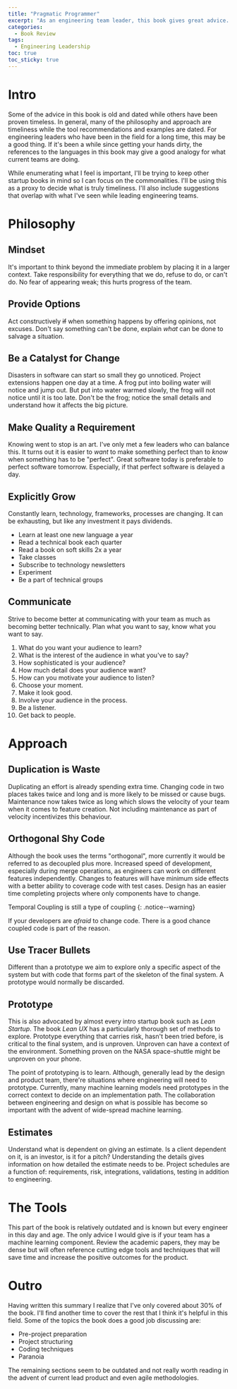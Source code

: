 ```yaml
---
title: "Pragmatic Programmer" 
excerpt: "As an engineering team leader, this book gives great advice. Some of it is outdated, but much of the relevant topics are included below"
categories:
  - Book Review
tags:
  - Engineering Leadership
toc: true
toc_sticky: true
---
```

# Intro
Some of the advice in this book is old and dated while others have been proven timeless. In general, many of the philosophy and approach are timeliness while the tool recommendations and examples are dated. For engineering leaders who have been in the field for a long time, this may be a good thing. If it's been a while since getting your hands dirty, the references to the languages in this book may give a good analogy for what current teams are doing. 

While enumerating what I feel is important, I'll be trying to keep other startup books in mind so I can focus on the commonalities. I'll be using this as a proxy to decide what is truly timeliness. I'll also include suggestions that overlap with what I've seen while leading engineering teams.

# Philosophy
## Mindset
It's important to think beyond the immediate problem by placing it in a larger context. 
Take responsibility for everything that we do, refuse to do, or can't do. No fear of appearing weak; this hurts progress of the team.
## Provide Options
Act constructively <s>if</s> when something happens by offering opinions, not excuses. Don't say something can't be done, explain *what* can be done to salvage a situation.

## Be a Catalyst for Change
Disasters in software can start so small they go unnoticed. Project extensions happen one day at a time. A frog put into boiling water will notice and jump out. But put into water warmed slowly, the frog will not notice until it is too late. Don't be the frog; notice the small details and understand how it affects the big picture.

## Make Quality a Requirement
Knowing went to stop is an art. I've only met a few leaders who can balance this. It turns out it is easier to *want* to make something perfect than to *know* when something has to be "perfect". Great software today is preferable to perfect software tomorrow. Especially, if that perfect software is delayed a day.

## Explicitly Grow

Constantly learn, technology, frameworks, processes are changing. It can be exhausting, but like any investment it pays dividends. 
- Learn at least one new language a year
- Read a technical book each quarter
- Read a book on soft skills 2x a year
- Take classes
- Subscribe to technology newsletters
- Experiment
- Be a part of technical groups

## Communicate
Strive to become better at communicating with your team as much as becoming better technically. Plan what you want to say, know what you want to say.
1. What do you want your audience to learn?
2. What is the interest of the audience in what you've to say?
3. How sophisticated is your audience?
4. How much detail does your audience want?
5. How can you motivate your audience to listen?
5. Choose your moment.
6. Make it look good.
7. Involve your audience in the process.
8. Be a listener.
9. Get back to people.

# Approach

## Duplication is Waste
Duplicating an effort is already spending extra time. Changing code in two places takes twice and long and is more likely to be missed or cause bugs. Maintenance now takes twice as long which slows the velocity of your team when it comes to feature creation. Not including maintenance as part of velocity incentivizes this behaviour. 

## Orthogonal Shy Code
Although the book uses the terms "orthogonal", more currently it would be referred to as decoupled plus more. Increased speed of development, especially during merge operations, as engineers can work on different features independently. Changes to features will have minimum side effects with a better ability to coverage code with test cases. Design has an easier time completing projects where only components have to change.

Temporal Coupling is still a type of coupling
{: .notice--warning}

If your developers are *afraid* to change code. There is a good chance coupled code is part of the reason.

## Use Tracer Bullets
Different than a prototype we aim to explore only a specific aspect of the system but with code that forms part of the skeleton of the final system. A prototype would normally be discarded.

## Prototype
This is also advocated by almost every intro startup book such as *Lean Startup*. The book *Lean UX* has a particularly thorough set of methods to explore.
Prototype everything that carries risk, hasn't been tried before, is critical to the final system, and is unproven. Unproven can have a context of the environment. Something proven on the NASA space-shuttle might be unproven on your phone.

The point of prototyping is to learn. Although, generally lead by the design and product team, there're situations where engineering will need to prototype. Currently, many machine learning models need prototypes in the correct context to decide on an implementation path. The collaboration between engineering and design on what is possible has become so important with the advent of wide-spread machine learning.

## Estimates
Understand what is dependent on giving an estimate. Is a client dependent on it, is an investor, is it for a pitch? Understanding the details gives information on how detailed the estimate needs to be. Project schedules are a function of: requirements, risk, integrations, validations, testing in addition to engineering.

# The Tools
This part of the book is relatively outdated and is known but every engineer in this day and age. The only advice I would give is if your team has a machine learning component. Review the academic papers, they may be dense but will often reference cutting edge tools and techniques that will save time and increase the positive outcomes for the product.


# Outro
Having written this summary I realize that I've only covered about 30% of the book. I'll find another time to cover the rest that I think it's helpful in this field. Some of the topics the book does a good job discussing are:
- Pre-project preparation
- Project structuring
- Coding techniques
- Paranoia

The remaining sections seem to be outdated and not really worth reading in the advent of current lead product and even agile methodologies.